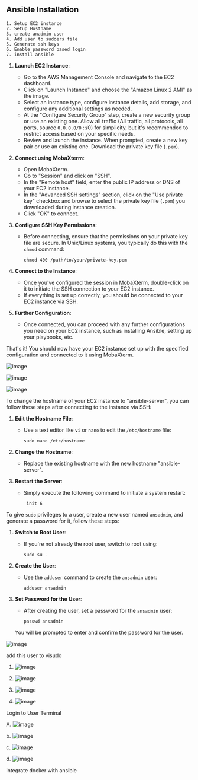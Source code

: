 ## Ansible Installation 
```
1. Setup EC2 instance
2. Setup Hostname
3. create anadmin user
4. Add user to sudoers file
5. Generate ssh keys
6. Enable password based login
7. install ansible

```




1. **Launch EC2 Instance**:
   - Go to the AWS Management Console and navigate to the EC2 dashboard.
   - Click on "Launch Instance" and choose the "Amazon Linux 2 AMI" as the image.
   - Select an instance type, configure instance details, add storage, and configure any additional settings as needed.
   - At the "Configure Security Group" step, create a new security group or use an existing one. Allow all traffic (All traffic, all protocols, all ports, source `0.0.0.0/0` ::/0) for simplicity, but it's recommended to restrict access based on your specific needs.
   - Review and launch the instance. When prompted, create a new key pair or use an existing one. Download the private key file (`.pem`).

2. **Connect using MobaXterm**:
   - Open MobaXterm.
   - Go to "Session" and click on "SSH".
   - In the "Remote host" field, enter the public IP address or DNS of your EC2 instance.
   - In the "Advanced SSH settings" section, click on the "Use private key" checkbox and browse to select the private key file (`.pem`) you downloaded during instance creation.
   - Click "OK" to connect.

3. **Configure SSH Key Permissions**:
   - Before connecting, ensure that the permissions on your private key file are secure. In Unix/Linux systems, you typically do this with the `chmod` command:
     ```
     chmod 400 /path/to/your/private-key.pem
     ```

4. **Connect to the Instance**:
   - Once you've configured the session in MobaXterm, double-click on it to initiate the SSH connection to your EC2 instance.
   - If everything is set up correctly, you should be connected to your EC2 instance via SSH.

5. **Further Configuration**:
   - Once connected, you can proceed with any further configurations you need on your EC2 instance, such as installing Ansible, setting up your playbooks, etc.

That's it! You should now have your EC2 instance set up with the specified configuration and connected to it using MobaXterm.




![image](https://github.com/pranav278/Simple_Devops_Project/assets/84725860/a7e3b4c6-f242-4a16-95c8-3c67d082d418)

![image](https://github.com/pranav278/Simple_Devops_Project/assets/84725860/6b857048-68d3-45bc-a0af-f31290ce3a67)

![image](https://github.com/pranav278/Simple_Devops_Project/assets/84725860/e5058350-4280-4505-b0ef-2c30c13d616d)

To change the hostname of your EC2 instance to "ansible-server", you can follow these steps after connecting to the instance via SSH:

1. **Edit the Hostname File**:
   - Use a text editor like `vi` or `nano` to edit the `/etc/hostname` file:
     ```
     sudo nano /etc/hostname
     ```

2. **Change the Hostname**:
   - Replace the existing hostname with the new hostname "ansible-server".
  

3. **Restart the Server**:
   - Simply execute the following command to initiate a system restart:
     ```
      init 6
     ```

 To give `sudo` privileges to a user, create a new user named `ansadmin`, and generate a password for it, follow these steps:

1. **Switch to Root User**:
   - If you're not already the root user, switch to root using:
     ```
     sudo su -
     ```

2. **Create the User**:
   - Use the `adduser` command to create the `ansadmin` user:
     ```
     adduser ansadmin
     ```

3. **Set Password for the User**:
   - After creating the user, set a password for the `ansadmin` user:
     ```
     passwd ansadmin
     ```
   You will be prompted to enter and confirm the password for the user.

![image](https://github.com/pranav278/Simple_Devops_Project/assets/84725860/abf98d3b-e9fa-41bf-987b-87b3765793e5)


add this user to visudo

1. ![image](https://github.com/pranav278/Simple_Devops_Project/assets/84725860/2e2c9342-71c6-47cb-a56c-0dd97b91deec)

2. ![image](https://github.com/pranav278/Simple_Devops_Project/assets/84725860/17fd2def-4865-47c3-9694-32a03f717e23)

3. ![image](https://github.com/pranav278/Simple_Devops_Project/assets/84725860/7d851097-f4a9-43bc-9d04-bd6e488750dc)

4. ![image](https://github.com/pranav278/Simple_Devops_Project/assets/84725860/5ac8ccc8-b6e5-42b6-acea-f73033727a92)

Login to User Terminal

A. ![image](https://github.com/pranav278/Simple_Devops_Project/assets/84725860/507b6387-a02e-4363-9234-eb9ef080e8ed)

b. ![image](https://github.com/pranav278/Simple_Devops_Project/assets/84725860/e542fc87-452e-4ddc-b4f0-945efc4f6b2d)

c. ![image](https://github.com/pranav278/Simple_Devops_Project/assets/84725860/60f93ee3-8193-4839-bec0-5e579edbbb06)

d. ![image](https://github.com/pranav278/Simple_Devops_Project/assets/84725860/bc52dbd8-9813-4044-884e-a6647232dd40)

integrate docker with ansible













